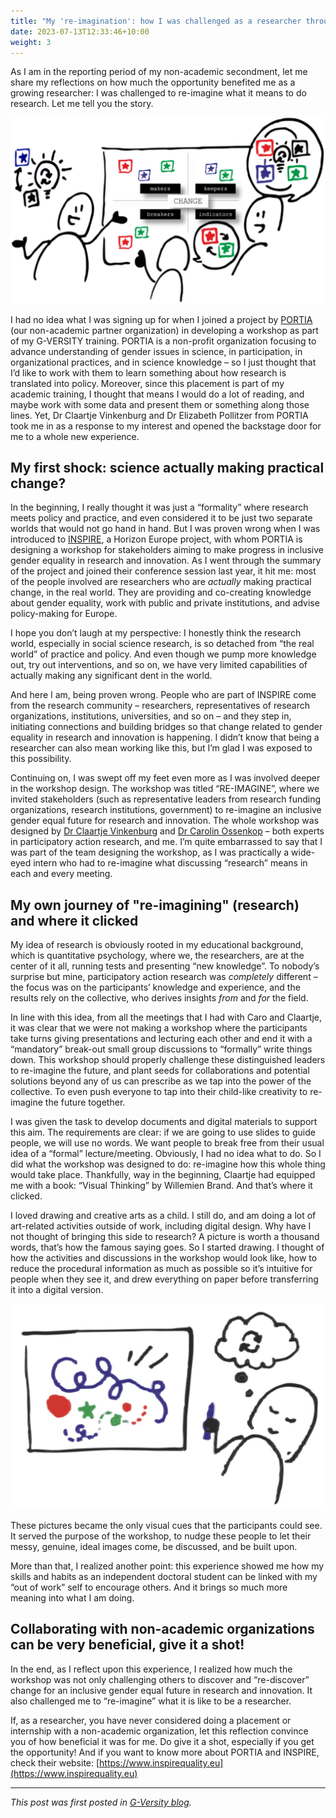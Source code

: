 ```yaml
---
title: "My 're-imagination': how I was challenged as a researcher through my secondment"
date: 2023-07-13T12:33:46+10:00
weight: 3
---
```


As I am in the reporting period of my non-academic secondment, let me share my reflections on how much the opportunity benefited me as a growing researcher: I was challenged to re-imagine what it means to do research. Let me tell you the story.

![A doodle showing people discussing ideas about change in front of a drawing board](/images/re-imagination-2048x1209.jpg)

I had no idea what I was signing up for when I joined a project by [PORTIA](https://portiaweb.org.uk/) (our non-academic partner organization) in developing a workshop as part of my G-VERSITY training. PORTIA is a non-profit organization focusing to advance understanding of gender issues in science, in participation, in organizational practices, and in science knowledge – so I just thought that I’d like to work with them to learn something about how research is translated into policy. Moreover, since this placement is part of my academic training, I thought that means I would do a lot of reading, and maybe work with some data and present them or something along those lines. Yet, Dr Claartje Vinkenburg and Dr Elizabeth Pollitzer from PORTIA took me in as a response to my interest and opened the backstage door for me to a whole new experience. 

## My first shock: science actually making practical change?

In the beginning, I really thought it was just a “formality” where research meets policy and practice, and even considered it to be  just two separate worlds that would not go hand in hand. But I was proven wrong when I was introduced to [INSPIRE](https://www.inspirequality.eu/), a Horizon Europe project, with whom PORTIA is designing a workshop for stakeholders aiming to make progress in inclusive gender equality in research and innovation. As I went through the summary of the project and joined their conference session last year, it hit me: most of the people involved are researchers who are *actually* making practical change, in the real world. They are providing and co-creating knowledge about gender equality, work with public and private institutions, and advise policy-making for Europe. 

I hope you don’t laugh at my perspective: I honestly think the research world, especially in social science research, is so detached from “the real world” of practice and policy. And even though we pump more knowledge out, try out interventions, and so on, we have very limited capabilities of actually making any significant dent in the world.

And here I am, being proven wrong. People who are part of INSPIRE come from the research community – researchers, representatives of research organizations, institutions, universities, and so on – and they step in, initiating connections and building bridges so that change related to gender equality in research and innovation is happening. I didn’t know that being a researcher can also mean working like this, but I’m glad I was exposed to this possibility.

Continuing on, I was swept off my feet even more as I was involved deeper in the workshop design. The workshop was titled “RE-IMAGINE”, where we invited stakeholders (such as representative leaders from research funding organizations, research institutions, government) to re-imagine an inclusive gender equal future for research and innovation. The whole workshop was designed by [Dr Claartje Vinkenburg](http://linkedin.com/in/claartje-vinkenburg-1670316) and [Dr Carolin Ossenkop](https://www.connectify.nu/en/) – both experts in participatory action research, and me. I’m quite embarrassed to say that I was part of the team designing the workshop, as I was practically a wide-eyed intern who had to re-imagine what discussing “research” means in each and every meeting.

## My own journey of "re-imagining" (research) and where it clicked

My idea of research is obviously rooted in my educational background, which is quantitative psychology, where we, the researchers, are at the center of it all, running tests and presenting “new knowledge”. To nobody’s surprise but mine, participatory action research was *completely* different – the focus was on the participants’ knowledge and experience, and the results rely on the collective, who derives insights *from* and *for* the field. 

In line with this idea, from all the meetings that I had with Caro and Claartje, it was clear that we were not making a workshop where the participants take turns giving presentations and lecturing each other and end it with a “mandatory” break-out small group discussions to “formally” write things down. This workshop should properly challenge these distinguished leaders to re-imagine the future, and plant seeds for collaborations and potential solutions beyond any of us can prescribe as we tap into the power of the collective. To even push everyone to tap into their child-like creativity to re-imagine the future together.

I was given the task to develop documents and digital materials to support this aim. The requirements are clear: if we are going to use slides to guide people, we will use no words. We want people to break free from their usual idea of a “formal” lecture/meeting. Obviously, I had no idea what to do. So I did what the workshop was designed to do: re-imagine how this whole thing would take place. Thankfully, way in the beginning, Claartje had equipped me with a book: “Visual Thinking” by Willemien Brand. And that’s where it clicked.

I loved drawing and creative arts as a child. I still do, and am doing a lot of art-related activities outside of work, including digital design. Why have I not thought of bringing this side to research? A picture is worth a thousand words, that’s how the famous saying goes. So I started drawing. I thought of how the activities and discussions in the workshop would look like, how to reduce the procedural information as much as possible so it’s intuitive for people when they see it, and drew everything on paper before transferring it into a digital version. 

![Illustration of a person re-imagining things and drawing on paper](/images/re-imagination-2.001.jpeg)

These pictures became the only visual cues that the participants could see. It served the purpose of the workshop, to nudge these people to let their messy, genuine, ideal images come, be discussed, and be built upon.  

More than that, I realized another point: this experience showed me how my skills and habits as an independent doctoral student can be linked with my “out of work” self to encourage others. And it brings so much more meaning into what I am doing.

## Collaborating with non-academic organizations can be very beneficial, give it a shot!

In the end, as I reflect upon this experience, I realized how much the workshop was not only challenging others to discover and “re-discover” change for an inclusive gender equal future in research and innovation. It also challenged me to “re-imagine” what it is like to be a researcher. 

If, as a researcher, you have never considered doing a placement or internship with a non-academic organization, let this reflection convince you of how beneficial it was for me. Do give it a shot, especially if you get the opportunity! And if you want to know more about PORTIA and INSPIRE, check their website: [https://www.inspirequality.eu](https://www.inspirequality.eu)

---

*This post was first posted in [G-Versity blog](https://gversity-solutions.org/blog-solutions/solutions/my-re-imagination-how-i-was-challenged-as-a-researcher-through-my-secondment/).*